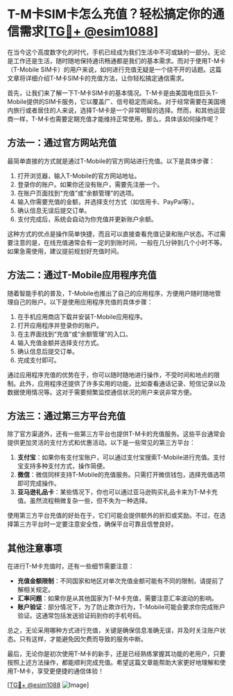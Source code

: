 # T-M卡SIM卡怎么充值？轻松搞定你的通信需求[[TG💪+ @esim1088](https://t.me/s/esim1088)]

在当今这个高度数字化的时代，手机已经成为我们生活中不可或缺的一部分。无论是工作还是生活，随时随地保持通讯畅通都是我们的基本需求。而对于使用T-M卡（T-Mobile SIM卡）的用户来说，如何进行充值无疑是一个绕不开的话题。这篇文章将详细介绍T-M卡SIM卡的充值方法，让你轻松搞定通信需求。

首先，让我们来了解一下T-M卡SIM卡的基本情况。T-M卡是由美国电信巨头T-Mobile提供的SIM卡服务，它以覆盖广、信号稳定而闻名。对于经常需要在美国境内旅行或者居住的人来说，选择T-M卡是一个非常明智的选择。然而，和其他运营商一样，T-M卡也需要定期充值才能维持正常使用。那么，具体该如何操作呢？

## 方法一：通过官方网站充值

最简单直接的方式就是通过T-Mobile的官方网站进行充值。以下是具体步骤：

1. 打开浏览器，输入T-Mobile的官方网站地址。
2. 登录你的账户。如果你还没有账户，需要先注册一个。
3. 在账户页面找到“充值”或“余额管理”的选项。
4. 输入你需要充值的金额，并选择支付方式（如信用卡、PayPal等）。
5. 确认信息无误后提交订单。
6. 支付完成后，系统会自动为你充值并更新账户余额。

这种方式的优点是操作简单快捷，而且可以直接查看充值记录和账户状态。不过需要注意的是，在线充值通常会有一定的到账时间，一般在几分钟到几个小时不等。如果急需使用，建议提前规划好充值时间。

## 方法二：通过T-Mobile应用程序充值

随着智能手机的普及，T-Mobile也推出了自己的应用程序，方便用户随时随地管理自己的账户。以下是使用应用程序充值的具体步骤：

1. 在手机应用商店下载并安装T-Mobile应用程序。
2. 打开应用程序并登录你的账户。
3. 在主界面找到“充值”或“余额管理”的入口。
4. 输入充值金额并选择支付方式。
5. 确认信息后提交订单。
6. 完成支付即可。

通过应用程序充值的优势在于，你可以随时随地进行操作，不受时间和地点的限制。此外，应用程序还提供了许多实用的功能，比如查看通话记录、短信记录以及数据使用情况等。这对于需要频繁监控通信状况的用户来说非常方便。

## 方法三：通过第三方平台充值

除了官方渠道外，还有一些第三方平台也提供T-M卡的充值服务。这些平台通常会提供更加灵活的支付方式和优惠活动。以下是一些常见的第三方平台：

1. **支付宝**：如果你有支付宝账户，可以通过支付宝搜索T-Mobile进行充值。支付宝支持多种支付方式，操作简便。
2. **微信**：微信同样支持T-Mobile的充值服务。只需打开微信钱包，选择充值选项即可完成操作。
3. **亚马逊礼品卡**：某些情况下，你也可以通过亚马逊购买礼品卡来为T-M卡充值。虽然流程稍微复杂一些，但不失为一种选择。

使用第三方平台充值的好处在于，它们可能会提供额外的折扣或奖励。不过，在选择第三方平台时一定要注意安全性，确保平台可靠且信誉良好。

## 其他注意事项

在进行T-M卡充值时，还有一些细节需要注意：

- **充值金额限制**：不同国家和地区对单次充值金额可能有不同的限制，请提前了解相关规定。
- **汇率问题**：如果你是从其他国家为T-M卡充值，需要注意汇率波动的影响。
- **账户验证**：部分情况下，为了防止欺诈行为，T-Mobile可能会要求你完成账户验证。这通常包括发送验证码到你的手机号码。

总之，无论采用哪种方式进行充值，关键是确保信息准确无误，并及时关注账户状态。只有这样，才能避免因欠费而导致的服务中断。

最后，无论你是初次使用T-M卡的新手，还是已经熟练掌握其功能的老用户，只要按照上述方法操作，都能顺利完成充值。希望这篇文章能帮助大家更好地理解和使用T-M卡，享受更便捷的通信体验！

[[TG💪+ @esim1088](https://t.me/s/esim1088) ![Image](https://i.postimg.cc/4NQfJmqS/Snipaste-2025-05-13-00-14-12.png)]